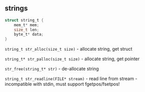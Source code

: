 ## strings

```C
struct string_t {
	mem_t* mem;
	size_t len;
	byte_t* data;
}
```

`string_t str_alloc(size_t size)` - allocate string, get struct

`string_t* str_palloc(size_t size)` - allocate string, get pointer

`str_free(string_t* str)` - de-allocate string

`string_t str_readline(FILE* stream)` - read line from stream - incompatible with stdin, must support fgetpos/fsetpos!
